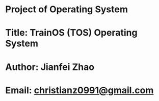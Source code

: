 # Project of Operating System
# Title: TrainOS (TOS) Operating System
# Author: Jianfei Zhao
# Email: christianz0991@gmail.com
